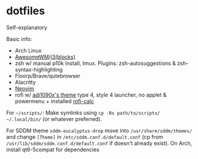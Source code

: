 # dotfiles
Self-explanatory

Basic info:
- Arch Linux
- [AwesomeWM](https://github.com/deficient/deficient)/[i3(blocks)](https://github.com/a-schaefers/i3-wm-gruvbox-theme)
- zsh w/ manual p10k install, tmux. Plugins: zsh-autosuggestions & zsh-syntax-highlighting
- Floorp/Brave/qutebrowser
- Alacritty
- [Neovim](https://github.com/nvim-lua/kickstart.nvim)
- rofi w/ [adi1090x's theme](https://github.com/adi1090x/rofi) type 4, style 4 launcher, no applet & powermenu + installed [rofi-calc](https://github.com/svenstaro/rofi-calc)

For `~/scripts/`: Make symlinks using `cp -Rs path/to/scripts/ ~/.local/bin/` (or whatever preferred).

For SDDM theme `sddm-eucalyptus-drop` move into `/usr/share/sddm/themes/` and change `[Theme]` in `/etc/sddm.conf.d/default.conf` (cp from `/usr/lib/sddm/sddm.conf.d/default.conf` if doesn't already exist). On Arch, install qt6-5compat for dependencies
